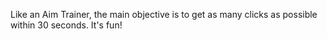 Like an Aim Trainer, the main objective is to get as many clicks as possible within 30 seconds. It's fun!
